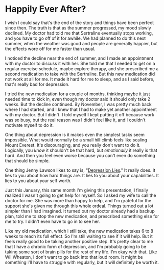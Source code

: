# Happily Ever After?

I wish I could say that's the end of the story and things have been perfect since then. The truth is that as the summer progressed, my mood slowly declined. My doctor had told me that Sertraline eventually stops working, and you have to go off of it for awhile. We had planned to do this next summer, when the weather was good and people are generally happier, but the effects wore off for me faster than usual.

I noticed the decline near the end of summer, and I made an appointment with my doctor to discuss it with her. She told me that I needed to get on a regular exercise schedule, maybe explore therapy, and she prescribed me a second medication to take with the Sertraline. But this new medication did not work at all for me. It made it hard for me to sleep, and as I said before, that's really bad for depression.

I tried the new medication for a couple of months, thinking maybe it just needed time to kick in, even though my doctor said it should only take 2 weeks. But the decline continued. By November, I was pretty much back where I had started, and I knew that I had to make yet another appointment with my doctor. But I didn't. I told myself I kept putting it off because work was so busy, but the real reason was I didn't feel like it, and I couldn't motivate myself to do it.

One thing about depression is it makes even the simplest tasks seem impossible. What would normally be a small hill climb feels like scaling Mount Everest. It's discouraging, and you really don't want to do it. Logically, you _know_ it shouldn't be that hard, but _emotionally_ it really is that hard. And then you feel even worse because you can't even do something that should be simple.

One thing Jenny Lawson likes to say is, "[Depression Lies][depression_lies]." It really does. It lies to you about how hard things are. It lies to you about your capabilities. It lies to you about your self worth.

Just this January, this same month I'm giving this presentation, I finally realized I wasn't going to get help for myself. So I asked my wife to call the doctor for me. She was more than happy to help, and I'm grateful for the support she's given me through this whole ordeal. Things turned out a lot simpler than I had imagined. It turned out my doctor already had a backup plan, told me to stop the new medication, and prescribed something else for me to try. I didn't even have to go in to see her.

Like my old medication, which I still take, the new medication takes 6 to 8 weeks to reach its full effect. So I'm still waiting to see if it will help. But it feels really good to be taking another positive step. It's pretty clear to me that I have a chronic form of depression, and I'm probably going to be taking some sort of brain pills for the rest of my life. I'm okay with that. Like Wil Wheaton, I don't want to go back into that loud room. It might be something I'll have to struggle with regularly, but it will definitely be worth it.



[depression_lies]: http://thebloggess.com/category/depression-lies/

[^1]: January, 2016